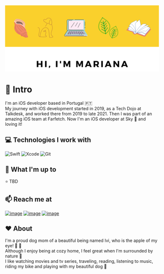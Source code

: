 ![Header](https://github.com/marianamend3s/marianamend3s/blob/main/Amarelo4.png)

# 👋 Intro
I'm an iOS developer based in Portugal 🇵🇹  
My journey with iOS development started in 2019, as a Tech Dojo at Talkdesk, and worked there from 2019 to late 2021. Then I was part of an amazing iOS team at Farfetch.
Now I'm an iOS developer at Sky 🚀 and loving it!

## 💻 Technologies I work with
![Swift](https://img.shields.io/badge/swift-F54A2A?style=for-the-badge&logo=swift&logoColor=white)
![Xcode](https://img.shields.io/badge/Xcode-007ACC?style=for-the-badge&logo=Xcode&logoColor=white)
![Git](https://img.shields.io/badge/git-%23F05033.svg?style=for-the-badge&logo=git&logoColor=white)

## 📝 What I'm up to
⭐ TBD

## 📫 Reach me at
[![image](https://img.shields.io/badge/GitHub-100000?style=for-the-badge&logo=github&logoColor=white)](https://github.com/marianamend3s)
[![image](https://img.shields.io/badge/LinkedIn-0077B5?style=for-the-badge&logo=linkedin&logoColor=white)](https://www.linkedin.com/in/marianamend3s/)
[![image](https://img.shields.io/badge/Medium-12100E?style=for-the-badge&logo=medium&logoColor=white)](https://medium.com/@mariana_mendes)

## ❤️ About
I'm a proud dog mom of a beautiful being named Ivi, who is the apple of my eye! 🐶 💛  
Although I enjoy being at cozy home, I feel great when I'm surrounded by nature 🍃  
I like watching movies and tv series, traveling, reading, listening to music, riding my bike and playing with my beautiful dog 🎉
